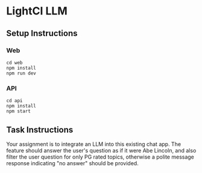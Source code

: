# LightCI LLM

## Setup Instructions

### Web

```terminal
cd web
npm install
npm run dev
```

### API

```terminal
cd api
npm install
npm start
```

## Task Instructions

Your assignment is to integrate an LLM into this existing chat app. The feature should answer the user's question as if it were Abe Lincoln, and also filter the user question for only PG rated topics, otherwise a polite message response indicating "no answer" should be provided.
